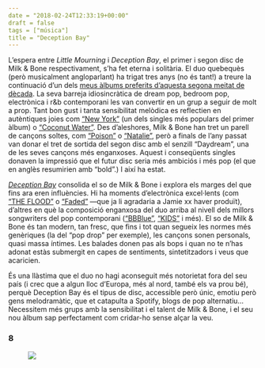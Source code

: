 ```yaml
---
date = "2018-02-24T12:33:19+00:00"
draft = false
tags = ["música"]
title = "Deception Bay"
---
```

L’espera entre *Little Mourning* i *Deception Bay*, el primer i segon disc de Milk & Bone respectivament, s’ha fet eterna i solitària. El duo quebequès (però musicalment angloparlant) ha trigat tres anys (no és tant!) a treure la continuació d’un dels [meus àlbums preferits d’aquesta segona meitat de dècada](http://enricllonch.com/post/135632908054/els-20-%C3%A0lbums-del-2015). La seva barreja idiosincràtica de dream pop, bedroom pop, electrònica i r&b contemporani les van convertir en un grup a seguir de molt a prop. Tant bon gust i tanta sensibilitat melòdica es reflectien en autèntiques joies com [“New York”](https://www.youtube.com/watch?v=BPb3j7Dkn5o) (un dels singles més populars del primer àlbum) o [“Coconut Water”](https://www.youtube.com/watch?v=r4ygYkDYU0Q). Des d’aleshores, Milk & Bone han tret un parell de cançons soltes, com [“Poison”](https://www.youtube.com/watch?v=iPqo2h-8wY0) o [“Natalie”](https://www.youtube.com/watch?v=DzyocPQvfEU), però a finals de l’any passat van donar el tret de sortida del segon disc amb el senzill “Daydream”, una de les seves cançons més enganxoses. Aquest i conseqüents singles donaven la impressió que el futur disc seria més ambiciós i més pop (el que en anglès resumirien amb “bold”.) I així ha estat.

<!-- more -->

[*Deception Bay*](http://www.2lin.cc/DeceptionBay) consolida el so de Milk & Bone i explora els marges del que fins ara eren influències. Hi ha moments d’electrònica excel·lents (com [“THE FLOOD”](https://www.youtube.com/watch?v=claxdiYPv5Y) o [“Faded”](https://www.youtube.com/watch?v=zqywQ-J9PIU) —que ja li agradaria a Jamie xx haver produït), d’altres en què la composició enganxosa del duo arriba al nivell dels millors songwriters del pop contemporani ([“BBBlue”](https://www.youtube.com/watch?v=xun5vQhwLsM), [“KIDS”](https://www.youtube.com/watch?v=3hAle-OnliI) i més). El so de Milk & Bone és tan modern, tan fresc, que fins i tot quan segueix les normes més genèriques (la del “pop drop” per exemple), les cançons sonen personals, quasi massa íntimes. Les balades donen pas als bops i quan no te n’has adonat estàs submergit en capes de sentiments, sintetitzadors i veus que acaricien.

És una llàstima que el duo no hagi aconseguit més notorietat fora del seu país (i crec que a algun lloc d’Europa, més al nord, també els va prou bé), perquè Deception Bay és el tipus de disc, accessible però únic, emotiu però gens melodramàtic, que et catapulta a Spotify, blogs de pop alternatiu… Necessitem més grups amb la sensibilitat i el talent de Milk & Bone, i el seu nou àlbum sap perfectament com cridar-ho sense alçar la veu.

### 8

<figure class="tmblr-full" data-orig-height="407" data-orig-width="1200" data-orig-src="https://78.media.tumblr.com/016316ea2a525856bc38b4c15df7e020/tumblr_p4nmuveOu31u00ofno1_1280.jpg"><img id="splashFade" src="https://78.media.tumblr.com/c0bcaee7a25653dec86e87c2025df309/tumblr_inline_p7k0i5IU1X1rf46cf_540.jpg" data-orig-height="407" data-orig-width="1200" data-orig-src="https://78.media.tumblr.com/016316ea2a525856bc38b4c15df7e020/tumblr_p4nmuveOu31u00ofno1_1280.jpg"></figure>